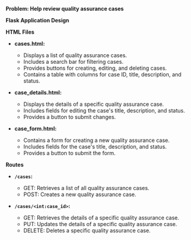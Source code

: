 **Problem: Help review quality assurance cases**

**Flask Application Design**

**HTML Files**

* **cases.html:**
    - Displays a list of quality assurance cases.
    - Includes a search bar for filtering cases.
    - Provides buttons for creating, editing, and deleting cases.
    - Contains a table with columns for case ID, title, description, and status.

* **case_details.html:**
    - Displays the details of a specific quality assurance case.
    - Includes fields for editing the case's title, description, and status.
    - Provides a button to submit changes.

* **case_form.html:**
    - Contains a form for creating a new quality assurance case.
    - Includes fields for the case's title, description, and status.
    - Provides a button to submit the form.

**Routes**

* **`/cases`:**
    - GET: Retrieves a list of all quality assurance cases.
    - POST: Creates a new quality assurance case.

* **`/cases/<int:case_id>`:**
    - GET: Retrieves the details of a specific quality assurance case.
    - PUT: Updates the details of a specific quality assurance case.
    - DELETE: Deletes a specific quality assurance case.